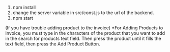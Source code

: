 1. npm install
2. change the server variable in src/const.js to the url of the backend.
3. npm start

(If you have trouble adding product to the invoice)
*For Adding Products to Invoice, you must type in the characters of the product that you want to add in the search for products text field. Then press the product until it fills the text field, then press the Add Product Button.